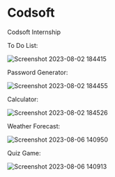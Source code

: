 # Codsoft
Codsoft Internship


To Do List:

![Screenshot 2023-08-02 184415](https://github.com/maanajipriyanshu/Codsoft/assets/113748241/23f7434b-e603-4b8f-806d-77564ff7b7f3)

Password Generator:

![Screenshot 2023-08-02 184455](https://github.com/maanajipriyanshu/Codsoft/assets/113748241/7be23aca-24d1-4c0f-a045-9b0c17db55e4)

Calculator:

![Screenshot 2023-08-02 184526](https://github.com/maanajipriyanshu/Codsoft/assets/113748241/2838e241-8435-47a8-8d37-3b8cc2a2fe7f)

Weather Forecast:

![Screenshot 2023-08-06 140950](https://github.com/maanajipriyanshu/Codsoft/assets/113748241/bf214e4c-e594-4a2d-9467-5a2fbacc8534)

Quiz Game:

![Screenshot 2023-08-06 140913](https://github.com/maanajipriyanshu/Codsoft/assets/113748241/849389b8-54c3-4815-b09a-c39c0567ceb6)


